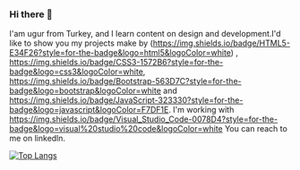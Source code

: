 ### Hi there 👋

I'am ugur from Turkey, and I learn content on design and development.I'd like to show you my projects make by 
(https://img.shields.io/badge/HTML5-E34F26?style=for-the-badge&logo=html5&logoColor=white)
, https://img.shields.io/badge/CSS3-1572B6?style=for-the-badge&logo=css3&logoColor=white, https://img.shields.io/badge/Bootstrap-563D7C?style=for-the-badge&logo=bootstrap&logoColor=white and https://img.shields.io/badge/JavaScript-323330?style=for-the-badge&logo=javascript&logoColor=F7DF1E. 
I'm working with https://img.shields.io/badge/Visual_Studio_Code-0078D4?style=for-the-badge&logo=visual%20studio%20code&logoColor=white
You can reach to me on linkedln.

[![Top Langs](https://github-readme-stats.vercel.app/api/top-langs/?username=mustafacagri&layout=compact)](https://github.com/anuraghazra/github-readme-stats)
